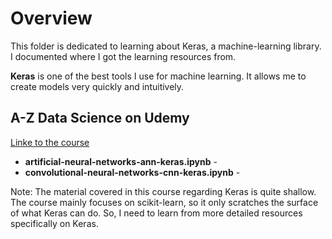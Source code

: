 # Overview  
This folder is dedicated to learning about Keras, a machine-learning library. I documented where I got the learning resources from. 

**Keras** is one of the best tools I use for machine learning. It allows me to create models very quickly and intuitively.

## A-Z Data Science on Udemy
[Linke to the course](https://www.udemy.com/machinelearning/)
- **artificial-neural-networks-ann-keras.ipynb** - 
- **convolutional-neural-networks-cnn-keras.ipynb** -  

Note: The material covered in this course regarding Keras is quite shallow. The course mainly focuses on scikit-learn, so it only scratches the surface of what Keras can do. So, I need to learn from more detailed resources specifically on Keras.


